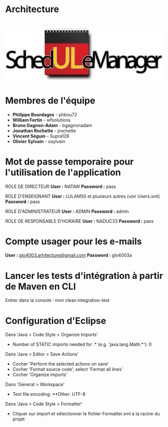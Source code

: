Architecture
============

# <img src="https://github.com/glo-ulaval/Architecture/blob/7c7a0627c9be33064b959c31808eac6f0a953f4c/schedulemanager/src/main/webapp/assets/img/logo.png?raw=true"/>

Membres de l'équipe
===================

- **Philippe Bourdages** - phbou72
- **William Fortin** - wfsolutions
- **Bruno Gagnon-Adam** - bgagnonadam
- **Jonathan Rochette** - jrochette
- **Vincent Séguin** - Supra128
- **Olivier Sylvain** - osylvain

Mot de passe temporaire pour l'utilisation de l'application
===========================================================

ROLE DE DIRECTEUR
**User :** NATAW
**Password :** pass

ROLE D'ENSEIGNANT
**User :** LULAM50 et plusieurs autres (voir Users.xml)
**Password :** pass

ROLE D'ADMINISTRATEUR
**User :** ADMIN
**Password :** admin

ROLE DE RESPONSABLE D'HORAIRE
**User :** NADUC33
**Password :** pass

Compte usager pour les e-mails
===========================================================

**User :** glo4003.arhitecture@gmail.com
**Password :** glo4003a

Lancer les tests d'intégration à partir de Maven en CLI 
=======================================================

Entrer dans la console : mvn clean integration-test

Configuration d'Eclipse
=======================

Dans 'Java > Code Style > Organize Imports'
  * Number of STATIC imports needed for .* (e.g. 'java.lang.Math.*'): 0
	
Dans 'Java > Editor > Save Actions'
  * Cocher 'Perform the selected actions on save'
  * Cocher 'Format source code', select 'Format all lines'
  * Cocher 'Organize imports'
	
Dans 'General > Workspace'
  * Text file encoding:
    **Other: UTF-8

Dans 'Java > Code Style > Formatter'
  * Cliquer sur import et sélectionner le fichier Formatter.xml à la racine du projet

